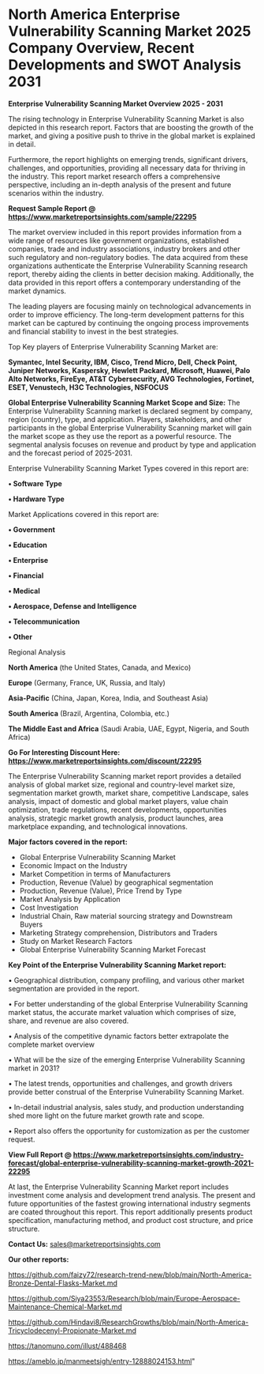 # North America Enterprise Vulnerability Scanning Market 2025 Company Overview, Recent Developments and SWOT Analysis 2031

<Strong> Enterprise Vulnerability Scanning Market Overview 2025 - 2031</strong>

The rising technology in Enterprise Vulnerability Scanning Market is also depicted in this research report. Factors that are boosting the growth of the market, and giving a positive push to thrive in the global market is explained in detail.

Furthermore, the report highlights on emerging trends, significant drivers, challenges, and opportunities, providing all necessary data for thriving in the industry. This report market research offers a comprehensive perspective, including an in-depth analysis of the present and future scenarios within the industry.

<strong>Request Sample Report @ <a href=https://www.marketreportsinsights.com/sample/22295>https://www.marketreportsinsights.com/sample/22295</a></strong>

The market overview included in this report provides information from a wide range of resources like government organizations, established companies, trade and industry associations, industry brokers and other such regulatory and non-regulatory bodies. The data acquired from these organizations authenticate the Enterprise Vulnerability Scanning research report, thereby aiding the clients in better decision making. Additionally, the data provided in this report offers a contemporary understanding of the market dynamics.

The leading players are focusing mainly on technological advancements in order to improve efficiency. The long-term development patterns for this market can be captured by continuing the ongoing process improvements and financial stability to invest in the best strategies.

Top Key players of Enterprise Vulnerability Scanning Market are:

<strong>Symantec, Intel Security, IBM, Cisco, Trend Micro, Dell, Check Point, Juniper Networks, Kaspersky, Hewlett Packard, Microsoft, Huawei, Palo Alto Networks, FireEye, AT&T Cybersecurity, AVG Technologies, Fortinet, ESET, Venustech, H3C Technologies, NSFOCUS</strong>

<strong><b>Global Enterprise Vulnerability Scanning Market Scope and Size:</b></strong>
The Enterprise Vulnerability Scanning market is declared segment by company, region (country), type, and application. Players, stakeholders, and other participants in the global Enterprise Vulnerability Scanning market will gain the market scope as they use the report as a powerful resource. The segmental analysis focuses on revenue and product by type and application and the forecast period of 2025-2031.

Enterprise Vulnerability Scanning Market Types covered in this report are:

<strong>• Software Type

• Hardware Type</strong>

Market Applications covered in this report are:

<strong>• Government

• Education

• Enterprise

• Financial

• Medical

• Aerospace, Defense and Intelligence

• Telecommunication

• Other</strong> 

Regional Analysis

<strong>North America</strong> (the United States, Canada, and Mexico)

<strong>Europe</strong> (Germany, France, UK, Russia, and Italy)

<strong>Asia-Pacific</strong> (China, Japan, Korea, India, and Southeast Asia)

<strong>South America</strong> (Brazil, Argentina, Colombia, etc.)

<strong>The Middle East and Africa</strong> (Saudi Arabia, UAE, Egypt, Nigeria, and South Africa)

<strong>Go For Interesting Discount Here: <a href=https://www.marketreportsinsights.com/discount/22295>https://www.marketreportsinsights.com/discount/22295</a></strong>

The Enterprise Vulnerability Scanning market report provides a detailed analysis of global market size, regional and country-level market size, segmentation market growth, market share, competitive Landscape, sales analysis, impact of domestic and global market players, value chain optimization, trade regulations, recent developments, opportunities analysis, strategic market growth analysis, product launches, area marketplace expanding, and technological innovations.

<strong><b>Major factors covered in the report:</b></strong>
<ul>
  <li>Global Enterprise Vulnerability Scanning Market </li>
  <li>Economic Impact on the Industry</li>
  <li>Market Competition in terms of Manufacturers</li>
  <li>Production, Revenue (Value) by geographical segmentation</li>
  <li>Production, Revenue (Value), Price Trend by Type</li>
  <li>Market Analysis by Application</li>
  <li>Cost Investigation</li>
  <li>Industrial Chain, Raw material sourcing strategy and Downstream Buyers</li>
  <li>Marketing Strategy comprehension, Distributors and Traders</li>
  <li>Study on Market Research Factors</li>
  <li>Global Enterprise Vulnerability Scanning Market Forecast</li>
</ul>

<strong><b>Key Point of the Enterprise Vulnerability Scanning Market report:</b></strong>

• Geographical distribution, company profiling, and various other market segmentation are provided in the report.

• For better understanding of the global Enterprise Vulnerability Scanning market status, the accurate market valuation which comprises of size, share, and revenue are also covered.

• Analysis of the competitive dynamic factors better extrapolate the complete market overview

• What will be the size of the emerging Enterprise Vulnerability Scanning market in 2031?

• The latest trends, opportunities and challenges, and growth drivers provide better construal of the Enterprise Vulnerability Scanning Market.

• In-detail industrial analysis, sales study, and production understanding shed more light on the future market growth rate and scope.

• Report also offers the opportunity for customization as per the customer request.

<strong><b>View Full Report @ <a href=https://www.marketreportsinsights.com/industry-forecast/global-enterprise-vulnerability-scanning-market-growth-2021-22295>https://www.marketreportsinsights.com/industry-forecast/global-enterprise-vulnerability-scanning-market-growth-2021-22295</a></b></strong>


At last, the Enterprise Vulnerability Scanning Market report includes investment come analysis and development trend analysis. The present and future opportunities of the fastest growing international industry segments are coated throughout this report. This report additionally presents product specification, manufacturing method, and product cost structure, and price structure.

<strong>Contact Us:</strong>
sales@marketreportsinsights.com

<strong>Our other reports:</strong>

<a href=https://github.com/faizy72/research-trend-new/blob/main/North-America-Bronze-Dental-Flasks-Market.md>https://github.com/faizy72/research-trend-new/blob/main/North-America-Bronze-Dental-Flasks-Market.md</a>

<a href=https://github.com/Siya23553/Research/blob/main/Europe-Aerospace-Maintenance-Chemical-Market.md>https://github.com/Siya23553/Research/blob/main/Europe-Aerospace-Maintenance-Chemical-Market.md</a>

<a href=https://github.com/Hindavi8/ResearchGrowths/blob/main/North-America-Tricyclodecenyl-Propionate-Market.md>https://github.com/Hindavi8/ResearchGrowths/blob/main/North-America-Tricyclodecenyl-Propionate-Market.md</a>

<a href=https://tanomuno.com/illust/488468>https://tanomuno.com/illust/488468</a>

<a href=https://ameblo.jp/manmeetsigh/entry-12888024153.html>https://ameblo.jp/manmeetsigh/entry-12888024153.html</a>"
